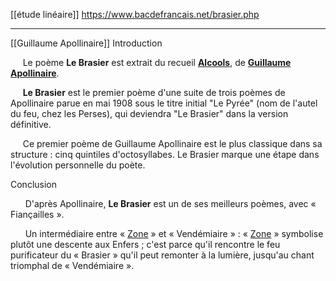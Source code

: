 [[étude linéaire]] https://www.bacdefrancais.net/brasier.php
___
[[Guillaume Apollinaire]]
Introduction  
  
     Le poème **Le Brasier** est extrait du recueil [**Alcools**](https://www.bacdefrancais.net/alcools.htm), de [**Guillaume Apollinaire**](https://www.bacdefrancais.net/bioapollinaire.htm).  
  
     **Le Brasier** est le premier poème d'une suite de trois poèmes de Apollinaire parue en mai 1908 sous le titre initial "Le Pyrée" (nom de l'autel du feu, chez les Perses), qui deviendra "Le Brasier" dans la version définitive.  
  
     Ce premier poème de Guillaume Apollinaire est le plus classique dans sa structure : cinq quintiles d'octosyllabes. Le Brasier marque une étape dans l'évolution personnelle du poète.

Conclusion  
  
      D'après Apollinaire, **Le Brasier** est un de ses meilleurs poèmes, avec « Fiançailles ».  
  
      Un intermédiaire entre « [Zone](https://www.bacdefrancais.net/zone.php) » et « Vendémiaire » : « [Zone](https://www.bacdefrancais.net/zone.php) » symbolise plutôt une descente aux Enfers ; c'est parce qu'il rencontre le feu purificateur du « Brasier » qu'il peut remonter à la lumière, jusqu'au chant triomphal de « Vendémiaire ».